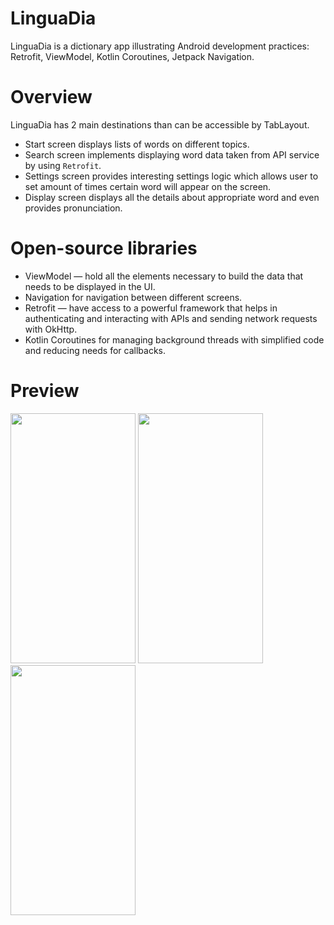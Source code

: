 # LinguaDia
LinguaDia is a dictionary app illustrating Android development practices: Retrofit, ViewModel, Kotlin Coroutines, Jetpack Navigation.

# Overview
LinguaDia has 2 main destinations than can be accessible by TabLayout.

- Start screen displays lists of words on different topics.
- Search screen implements displaying word data taken from API service by using `Retrofit`.
- Settings screen provides interesting settings logic which allows user to set amount of times certain word will appear on the screen.
- Display screen displays all the details about appropriate word and even provides pronunciation.

# Open-source libraries
- ViewModel — hold all the elements necessary to build the data that needs to be displayed in the UI.
- Navigation for navigation between different screens.
- Retrofit — have access to a powerful framework that helps in authenticating and interacting with APIs and sending network requests with OkHttp.
- Kotlin Coroutines for managing background threads with simplified code and reducing needs for callbacks.

# Preview
<img src="https://github.com/DiamondIT7/LinguaDia/assets/76261223/5c2219a5-de88-411e-8c52-df4500da4f83"  width="200" height="400" />
<img src="https://github.com/DiamondIT7/LinguaDia/assets/76261223/38bf5d19-cbe4-4673-8ce8-6f7552a7b790"  width="200" height="400" />
<img src="https://github.com/DiamondIT7/LinguaDia/assets/76261223/f422751a-91c9-4116-a96e-cdd62852425b"  width="200" height="400" />
